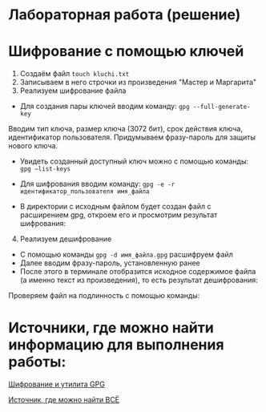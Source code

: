 # Лабораторная работа (решение)
# Шифрование с помощью ключей

1. Создаём файл `touch kluchi.txt`
2. Записываем в него строчки из произведения "Мастер и Маргарита"
3. Реализуем шифрование файла

- Для создания пары ключей вводим команду: `gpg --full-generate-key`
  
Вводим тип ключа, размер ключа (3072 бит), срок действия ключа, идентификатор пользователя. Придумываем фразу-пароль для защиты нового ключа.

- Увидеть созданный доступный ключ можно с помощью команды: `gpg –list-keys`

- Для шифрования вводим команду: `gpg -e -r идентификатор_пользователя имя_файла`

- В директории с исходным файлом будет создан файл с расширением gpg, откроем его и просмотрим результат шифрования:

4. Реализуем дешифрование
- С помощью команды `gpg -d имя_файла.gpg` расшифруем файл
- Далее вводим фразу-пароль, установленную ранее
- После этого в терминале отобразится исходное содержимое файла (а именно текст из произведения), то есть результат дешифрования:

Проверяем файл на подлинность с помощью команды:


# Источники, где можно найти информацию для выполнения работы:
[Шифрование и утилита GPG](https://habr.com/ru/articles/659755/)

[Источник, где можно найти ВСЁ](https://www.google.ru/?hl=ru)

